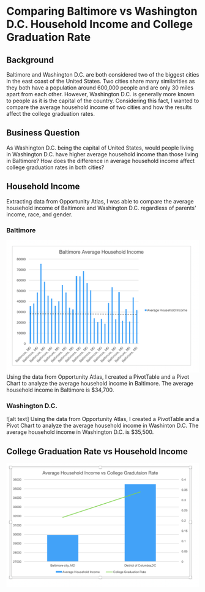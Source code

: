 # Comparing Baltimore vs Washington D.C. Household Income and College Graduation Rate

## Background
Baltimore and Washington D.C. are both considered two of the biggest cities in the east coast of the United States. Two cities share many similarities as they both have a population around 600,000 people and are only 30 miles apart from each other. However, Washington D.C. is generally more known to people as it is the capital of the country. Considering this fact, I wanted to compare the average household income of two cities and how the results affect the college graduation rates. 
## Business Question
As Washington D.C. being the capital of United States, would people living in Washington D.C. have higher average household income than those living in Baltimore? How does the difference in average household income affect college graduation rates in both cities?
## Household Income
Extracting data from Opportunity Atlas, I was able to compare the average household income of Baltimore and Washington D.C. regardless of parents' income, race, and gender.

### Baltimore
![alt text](https://github.com/justinjiholee/baltimore-washingtondc-household-data/blob/main/Baltimore%20Average%20Household%20Income%20Graph.png)
Using the data from Opportunity Atlas, I created a PivotTable and a Pivot Chart to analyze the average household income in Baltimore. The average household income in Baltimore is $34,700.
### Washington D.C.
![alt text]
Using the data from Opportunity Atlas, I created a PivotTable and a Pivot Chart to analyze the average household income in Washinton D.C. The average household income in Washington D.C. is $35,500.
## College Graduation Rate vs Household Income

![alt text](https://github.com/justinjiholee/baltimore-washingtondc-household-data/blob/main/College%20Graduation%20Rate%20Graph.png)
